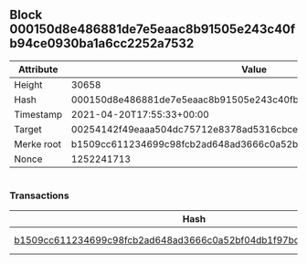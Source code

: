 ## Block 000150d8e486881de7e5eaac8b91505e243c40fb94ce0930ba1a6cc2252a7532

Attribute | Value
--- | ---
Height | 30658
Hash | 000150d8e486881de7e5eaac8b91505e243c40fb94ce0930ba1a6cc2252a7532
Timestamp | 2021-04-20T17:55:33+00:00
Target | 00254142f49eaaa504dc75712e8378ad5316cbcead634704b3734b6271167cc4
Merke root | b1509cc611234699c98fcb2ad648ad3666c0a52bf04db1f97bc9a474138ce263
Nonce | 1252241713

```

```

### Transactions

Hash | Amount
--- | ---
[b1509cc611234699c98fcb2ad648ad3666c0a52bf04db1f97bc9a474138ce263](b1509cc611234699c98fcb2ad648ad3666c0a52bf04db1f97bc9a474138ce263.md) | 10.00000000 SKEPTI 
